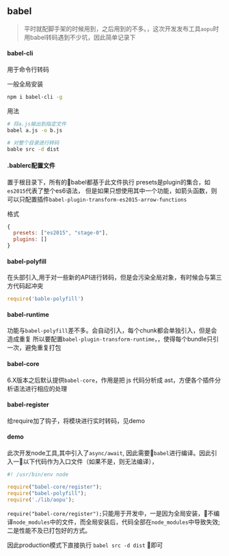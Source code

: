 ## babel

> 平时就配脚手架的时候用到，之后用到的不多。，这次开发发布工具`aopu`时用babel转码遇到不少坑，因此简单记录下
 
#### babel-cli
用于命令行转码

一般全局安装
```bash
npm i babel-cli -g
```

用法
```bash
# 将a.js输出到指定文件
babel a.js -o b.js

# 对整个目录进行转码
bable src -d dist
```
#### .bablerc配置文件
置于根目录下，所有的babel都基于此文件执行
presets是plugin的集合，如`es2015`代表了整个es6语法，
但是如果只想使用其中一个功能，如箭头函数，则可以只配置插件`babel-plugin-transform-es2015-arrow-functions`

格式
```js
{
  presets: ["es2015", "stage-0"],
  plugins: []
}
```

#### babel-polyfill
在头部引入,用于对一些新的API进行转码，但是会污染全局对象，有时候会与第三方代码起冲突
```js
require('bable-polyfill')
```
#### babel-runtime
功能与`babel-polyfill`差不多。会自动引入，每个chunk都会单独引入，但是会造成重复
所以要配置`babel-plugin-transform-runtime`，，使得每个bundle只引一次，避免重复打包

#### babel-core
6.X版本之后默认提供`babel-core`，作用是把 js 代码分析成 ast，方便各个插件分析语法进行相应的处理

#### babel-register
给require加了钩子，将模块进行实时转码，见demo

#### demo
此次开发node工具,其中引入了`async/await`, 因此需要`babel`进行编译。因此引入一以下代码作为入口文件（如果不是，则无法编译），
```js
#! /usr/bin/env node

require("babel-core/register");
require("babel-polyfill");
require('./lib/aopu');
```

`require("babel-core/register");`只能用于开发中，一是因为全局安装，不编译`node_modules`中的文件，而全局安装后，代码全部在`node_modules`中导致失效;二是性能不及已打包好的方式。

因此production模式下直接执行
`babel src -d dist` 即可






